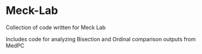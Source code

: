 # Meck-Lab

Collection of code written for Meck Lab

Includes code for analyzing Bisection and Ordinal comparison outputs from MedPC
